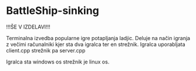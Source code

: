 # BattleShip-sinking
 
!!!ŠE V IZDELAVI!!!

Terminalna izvedba popularne igre potapljanja ladjic.
Deluje na način igranja z večimi računalniki kjer sta dva igralca ter en strežnik.
Igralca uporabljata client.cpp strežnik pa server.cpp

Igralca sta windows os strežnik je linux os.